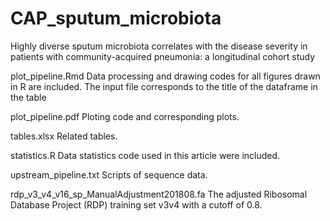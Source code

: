 # CAP_sputum_microbiota
Highly diverse sputum microbiota correlates with the disease severity in patients with community-acquired pneumonia: a longitudinal cohort study

plot_pipeline.Rmd Data processing and drawing codes for all figures drawn in R are included.  The input file corresponds to the title of the dataframe in the table 

plot_pipeline.pdf Ploting code and corresponding plots.

tables.xlsx Related tables.

statistics.R Data statistics code used in this article were included.

upstream_pipeline.txt Scripts of sequence data.

rdp_v3_v4_v16_sp_ManualAdjustment201808.fa  The adjusted Ribosomal Database Project (RDP) training set v3v4 with a cutoff of 0.8.
